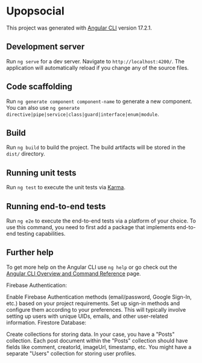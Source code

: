 # Upopsocial

This project was generated with [Angular CLI](https://github.com/angular/angular-cli) version 17.2.1.

## Development server

Run `ng serve` for a dev server. Navigate to `http://localhost:4200/`. The application will automatically reload if you change any of the source files.

## Code scaffolding

Run `ng generate component component-name` to generate a new component. You can also use `ng generate directive|pipe|service|class|guard|interface|enum|module`.

## Build

Run `ng build` to build the project. The build artifacts will be stored in the `dist/` directory.

## Running unit tests

Run `ng test` to execute the unit tests via [Karma](https://karma-runner.github.io).

## Running end-to-end tests

Run `ng e2e` to execute the end-to-end tests via a platform of your choice. To use this command, you need to first add a package that implements end-to-end testing capabilities.

## Further help

To get more help on the Angular CLI use `ng help` or go check out the [Angular CLI Overview and Command Reference](https://angular.io/cli) page.

Firebase Authentication:

Enable Firebase Authentication methods (email/password, Google Sign-In, etc.) based on your project requirements.
Set up sign-in methods and configure them according to your preferences.
This will typically involve setting up users with unique UIDs, emails, and other user-related information.
Firestore Database:

Create collections for storing data. In your case, you have a "Posts" collection.
Each post document within the "Posts" collection should have fields like comment, creatorId, imageUrl, timestamp, etc.
You might have a separate "Users" collection for storing user profiles.
